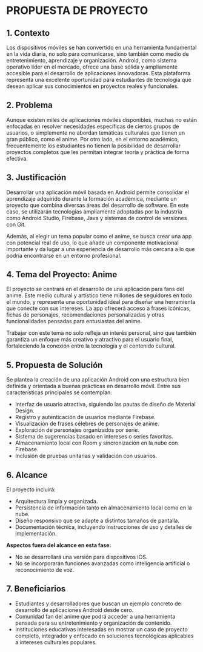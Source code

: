 # PROPUESTA DE PROYECTO

## 1. Contexto

Los dispositivos móviles se han convertido en una herramienta fundamental en la vida diaria, no solo para comunicarse, sino también como medio de entretenimiento, aprendizaje y organización. Android, como sistema operativo líder en el mercado, ofrece una base sólida y ampliamente accesible para el desarrollo de aplicaciones innovadoras. Esta plataforma representa una excelente oportunidad para estudiantes de tecnología que desean aplicar sus conocimientos en proyectos reales y funcionales.

## 2. Problema

Aunque existen miles de aplicaciones móviles disponibles, muchas no están enfocadas en resolver necesidades específicas de ciertos grupos de usuarios, o simplemente no abordan temáticas culturales que tienen un gran público, como el anime. Por otro lado, en el entorno académico, frecuentemente los estudiantes no tienen la posibilidad de desarrollar proyectos completos que les permitan integrar teoría y práctica de forma efectiva.

## 3. Justificación

Desarrollar una aplicación móvil basada en Android permite consolidar el aprendizaje adquirido durante la formación académica, mediante un proyecto que combina diversas áreas del desarrollo de software. En este caso, se utilizarán tecnologías ampliamente adoptadas por la industria como Android Studio, Firebase, Java y sistemas de control de versiones con Git.

Además, al elegir un tema popular como el anime, se busca crear una app con potencial real de uso, lo que añade un componente motivacional importante y da lugar a una experiencia de desarrollo más cercana a lo que podría encontrarse en un entorno profesional.

## 4. Tema del Proyecto: Anime

El proyecto se centrará en el desarrollo de una aplicación para fans del anime. Este medio cultural y artístico tiene millones de seguidores en todo el mundo, y representa una oportunidad ideal para diseñar una herramienta que conecte con sus intereses. La app ofrecerá acceso a frases icónicas, fichas de personajes, recomendaciones personalizadas y otras funcionalidades pensadas para entusiastas del anime.

Trabajar con este tema no solo refleja un interés personal, sino que también garantiza un enfoque más creativo y atractivo para el usuario final, fortaleciendo la conexión entre la tecnología y el contenido cultural.

## 5. Propuesta de Solución

Se plantea la creación de una aplicación Android con una estructura bien definida y orientada a buenas prácticas en desarrollo móvil. Entre sus características principales se contemplan:

- Interfaz de usuario atractiva, siguiendo las pautas de diseño de Material Design.
- Registro y autenticación de usuarios mediante Firebase.
- Visualización de frases célebres de personajes de anime.
- Exploración de personajes organizados por serie.
- Sistema de sugerencias basado en intereses o series favoritas.
- Almacenamiento local con Room y sincronización en la nube con Firebase.
- Inclusión de pruebas unitarias y validación con usuarios.

## 6. Alcance

El proyecto incluirá:

- Arquitectura limpia y organizada.
- Persistencia de información tanto en almacenamiento local como en la nube.
- Diseño responsivo que se adapte a distintos tamaños de pantalla.
- Documentación técnica, incluyendo instrucciones de uso y detalles de implementación.

**Aspectos fuera del alcance en esta fase:**

- No se desarrollará una versión para dispositivos iOS.
- No se incorporarán funciones avanzadas como inteligencia artificial o reconocimiento de voz.

## 7. Beneficiarios

- Estudiantes y desarrolladores que buscan un ejemplo concreto de desarrollo de aplicaciones Android desde cero.
- Comunidad fan del anime que podrá acceder a una herramienta pensada para su entretenimiento y organización de contenido.
- Instituciones educativas interesadas en mostrar un caso de proyecto completo, integrador y enfocado en soluciones tecnológicas aplicables a intereses culturales populares.
